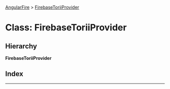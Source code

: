 [AngularFire](../README.md) > [FirebaseToriiProvider](../classes/firebasetoriiprovider.md)

# Class: FirebaseToriiProvider

## Hierarchy

**FirebaseToriiProvider**

## Index

---

